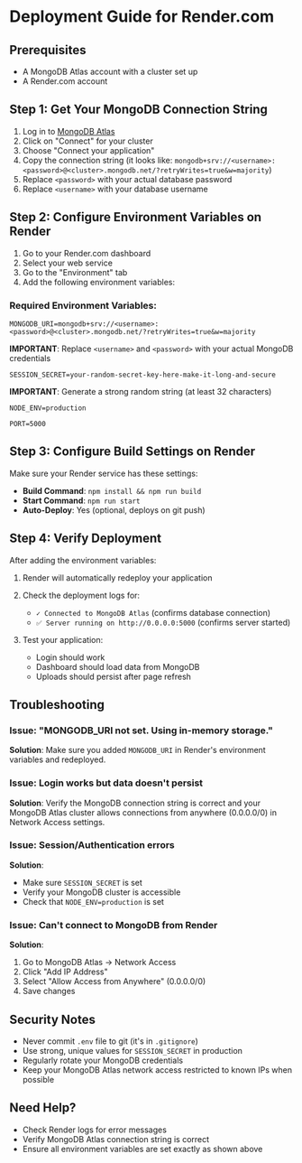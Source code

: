 # Deployment Guide for Render.com

## Prerequisites
- A MongoDB Atlas account with a cluster set up
- A Render.com account

## Step 1: Get Your MongoDB Connection String

1. Log in to [MongoDB Atlas](https://cloud.mongodb.com/)
2. Click on "Connect" for your cluster
3. Choose "Connect your application"
4. Copy the connection string (it looks like: `mongodb+srv://<username>:<password>@<cluster>.mongodb.net/?retryWrites=true&w=majority`)
5. Replace `<password>` with your actual database password
6. Replace `<username>` with your database username

## Step 2: Configure Environment Variables on Render

1. Go to your Render.com dashboard
2. Select your web service
3. Go to the "Environment" tab
4. Add the following environment variables:

### Required Environment Variables:

```
MONGODB_URI=mongodb+srv://<username>:<password>@<cluster>.mongodb.net/?retryWrites=true&w=majority
```
**IMPORTANT**: Replace `<username>` and `<password>` with your actual MongoDB credentials

```
SESSION_SECRET=your-random-secret-key-here-make-it-long-and-secure
```
**IMPORTANT**: Generate a strong random string (at least 32 characters)

```
NODE_ENV=production
```

```
PORT=5000
```

## Step 3: Configure Build Settings on Render

Make sure your Render service has these settings:

- **Build Command**: `npm install && npm run build`
- **Start Command**: `npm run start`
- **Auto-Deploy**: Yes (optional, deploys on git push)

## Step 4: Verify Deployment

After adding the environment variables:

1. Render will automatically redeploy your application
2. Check the deployment logs for:
   - `✓ Connected to MongoDB Atlas` (confirms database connection)
   - `✅ Server running on http://0.0.0.0:5000` (confirms server started)

3. Test your application:
   - Login should work
   - Dashboard should load data from MongoDB
   - Uploads should persist after page refresh

## Troubleshooting

### Issue: "MONGODB_URI not set. Using in-memory storage."
**Solution**: Make sure you added `MONGODB_URI` in Render's environment variables and redeployed.

### Issue: Login works but data doesn't persist
**Solution**: Verify the MongoDB connection string is correct and your MongoDB Atlas cluster allows connections from anywhere (0.0.0.0/0) in Network Access settings.

### Issue: Session/Authentication errors
**Solution**: 
- Make sure `SESSION_SECRET` is set
- Verify your MongoDB cluster is accessible
- Check that `NODE_ENV=production` is set

### Issue: Can't connect to MongoDB from Render
**Solution**: 
1. Go to MongoDB Atlas → Network Access
2. Click "Add IP Address"
3. Select "Allow Access from Anywhere" (0.0.0.0/0)
4. Save changes

## Security Notes

- Never commit `.env` file to git (it's in `.gitignore`)
- Use strong, unique values for `SESSION_SECRET` in production
- Regularly rotate your MongoDB credentials
- Keep your MongoDB Atlas network access restricted to known IPs when possible

## Need Help?

- Check Render logs for error messages
- Verify MongoDB Atlas connection string is correct
- Ensure all environment variables are set exactly as shown above

